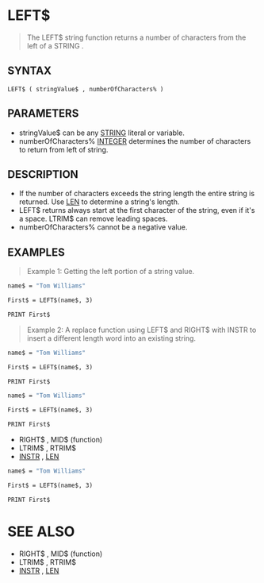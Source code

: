 # LEFT$
> The LEFT$ string function returns a number of characters from the left of a STRING .

## SYNTAX
`LEFT$ ( stringValue$ , numberOfCharacters% )`

## PARAMETERS
* stringValue$ can be any [STRING](STRING.md) literal or variable.
* numberOfCharacters% [INTEGER](INTEGER.md) determines the number of characters to return from left of string.


## DESCRIPTION
* If the number of characters exceeds the string length the entire string is returned. Use [LEN](LEN.md) to determine a string's length.
* LEFT$ returns always start at the first character of the string, even if it's a space. LTRIM$ can remove leading spaces.
* numberOfCharacters% cannot be a negative value.


## EXAMPLES
> Example 1: Getting the left portion of a string value.

```vb
name$ = "Tom Williams"

First$ = LEFT$(name$, 3)

PRINT First$
```

> Example 2: A replace function using LEFT$ and RIGHT$ with INSTR to insert a different length word into an existing string.

```vb
name$ = "Tom Williams"

First$ = LEFT$(name$, 3)

PRINT First$
```


```vb
name$ = "Tom Williams"

First$ = LEFT$(name$, 3)

PRINT First$
```

* RIGHT$ , MID$ (function)
* LTRIM$ , RTRIM$
* [INSTR](INSTR.md) , [LEN](LEN.md)

```vb
name$ = "Tom Williams"

First$ = LEFT$(name$, 3)

PRINT First$
```



# SEE ALSO
* RIGHT$ , MID$ (function)
* LTRIM$ , RTRIM$
* [INSTR](INSTR.md) , [LEN](LEN.md)

